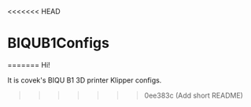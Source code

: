 <<<<<<< HEAD
# BIQUB1Configs
=======
Hi!

It is covek's BIQU B1 3D printer Klipper configs.
>>>>>>> 0ee383c (Add short README)
